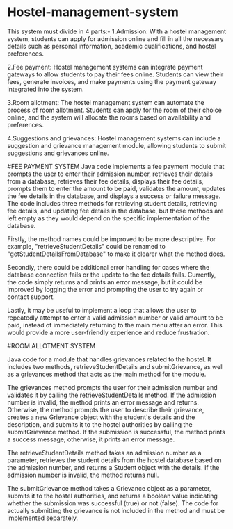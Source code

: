 # Hostel-management-system
This system must divide in 4 parts:-
1.Admission: With a hostel management system, students can apply for admission online and fill in all the necessary details such as personal information, academic qualifications, and hostel preferences.

2.Fee payment: Hostel management systems can integrate payment gateways to allow students to pay their fees online. Students can view their fees, generate invoices, and make payments using the payment gateway integrated into the system.

3.Room allotment: The hostel management system can automate the process of room allotment. Students can apply for the room of their choice online, and the system will allocate the rooms based on availability and preferences.

4.Suggestions and grievances: Hostel management systems can include a suggestion and grievance management module, allowing students to submit suggestions and grievances online.

#FEE PAYMENT SYSTEM 
 Java code implements a fee payment module that prompts the user to enter their admission number, retrieves their details from a database, retrieves their fee details, displays their fee details, prompts them to enter the amount to be paid, validates the amount, updates the fee details in the database, and displays a success or failure message. The code includes three methods for retrieving student details, retrieving fee details, and updating fee details in the database, but these methods are left empty as they would depend on the specific implementation of the database.
 
 
 Firstly, the method names could be improved to be more descriptive. For example, "retrieveStudentDetails" could be renamed to "getStudentDetailsFromDatabase" to make it clearer what the method does.

Secondly, there could be additional error handling for cases where the database connection fails or the update to the fee details fails. Currently, the code simply returns and prints an error message, but it could be improved by logging the error and prompting the user to try again or contact support.

Lastly, it may be useful to implement a loop that allows the user to repeatedly attempt to enter a valid admission number or valid amount to be paid, instead of immediately returning to the main menu after an error. This would provide a more user-friendly experience and reduce frustration.


#ROOM ALLOTMENT SYSTEM

Java code for a module that handles grievances related to the hostel. It includes two methods, retrieveStudentDetails and submitGrievance, as well as a grievances method that acts as the main method for the module.

The grievances method prompts the user for their admission number and validates it by calling the retrieveStudentDetails method. If the admission number is invalid, the method prints an error message and returns. Otherwise, the method prompts the user to describe their grievance, creates a new Grievance object with the student's details and the description, and submits it to the hostel authorities by calling the submitGrievance method. If the submission is successful, the method prints a success message; otherwise, it prints an error message.

The retrieveStudentDetails method takes an admission number as a parameter, retrieves the student details from the hostel database based on the admission number, and returns a Student object with the details. If the admission number is invalid, the method returns null.

The submitGrievance method takes a Grievance object as a parameter, submits it to the hostel authorities, and returns a boolean value indicating whether the submission was successful (true) or not (false). The code for actually submitting the grievance is not included in the method and must be implemented separately.




